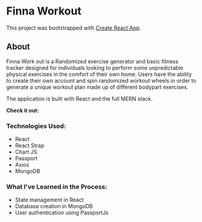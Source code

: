 # Finna Workout
This project was bootstrapped with [Create React App](https://github.com/facebook/create-react-app).

## About

Finna Work out is a Randomized exercise generator and basic fitness tracker designed for individuals looking to perform some unpredictable physical exercises in the comfort of their own home. Users have the ability to create their own account and spin randomized workout wheels in order to generate a unique workout plan made up of different bodypart exercises.

The application is built with React and the full MERN stack.


**Check it out:** 
### Technologies Used:
* React
* React Strap
* Chart JS
* Passport
* Axios
* MongoDB

### What I've Learned in the Process:
* State management in React
* Database creation in MongoDB
* User authentication using PassportJs 

